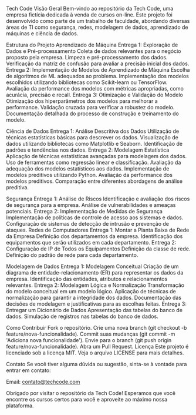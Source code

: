 
Tech Code
Visão Geral
Bem-vindo ao repositório da Tech Code, uma empresa fictícia dedicada à venda de cursos on-line. Este projeto foi desenvolvido como parte de um trabalho de faculdade, abordando diversas áreas de TI como segurança, redes, modelagem de dados, aprendizado de máquinas e ciência de dados.

Estrutura do Projeto
Aprendizado de Máquina
Entrega 1: Exploração de Dados e Pré-processamento
Coleta de dados relevantes para o negócio proposto pela empresa.
Limpeza e pré-processamento dos dados.
Verificação da matriz de confusão para avaliar a precisão inicial dos dados.
Entrega 2: Implementação de Modelos de Aprendizado de Máquina
Escolha de algoritmos de ML adequados ao problema.
Implementação dos modelos escolhidos utilizando bibliotecas como Scikit-learn ou TensorFlow.
Avaliação da performance dos modelos com métricas apropriadas, como acurácia, precisão e recall.
Entrega 3: Otimização e Validação do Modelo
Otimização dos hiperparâmetros dos modelos para melhorar a performance.
Validação cruzada para verificar a robustez do modelo.
Documentação detalhada do processo de construção e treinamento do modelo.

Ciência de Dados
Entrega 1: Análise Descritiva dos Dados
Utilização de técnicas estatísticas básicas para descrever os dados.
Visualização de dados utilizando bibliotecas como Matplotlib e Seaborn.
Identificação de padrões e tendências nos dados.
Entrega 2: Modelagem Estatística
Aplicação de técnicas estatísticas avançadas para modelagem dos dados.
Uso de ferramentas como regressão linear e classificação.
Avaliação da adequação dos modelos estatísticos aos dados.
Implementação de modelos preditivos utilizando Python.
Avaliação da performance dos modelos preditivos.
Comparação entre diferentes abordagens de análise preditiva.

Segurança
Entrega 1: Análise de Riscos
Identificação e avaliação dos riscos de segurança para a empresa.
Análise de vulnerabilidades e ameaças potenciais.
Entrega 2: Implementação de Medidas de Segurança
Implementação de políticas de controle de acesso aos sistemas e dados.
Configuração de sistemas de detecção de intrusão e prevenção de ataques.
Redes de Computadores
Entrega 1: Montar a Planta Baixa de Rede da Empresa
Definição dos departamentos da empresa.
Identificação dos equipamentos que serão utilizados em cada departamento.
Entrega 2: Configuração de IP de Todos os Equipamentos
Definição da classe de rede.
Definição do padrão de rede para cada departamento.

Modelagem de Dados
Entrega 1: Modelagem Conceitual
Criação de um diagrama de entidade-relacionamento (ER) para representar os dados da empresa.
Identificação das entidades, atributos e relacionamentos relevantes.
Entrega 2: Modelagem Lógica e Normalização
Transformação do modelo conceitual em um modelo lógico.
Aplicação de técnicas de normalização para garantir a integridade dos dados.
Documentação das decisões de modelagem e justificativas para as escolhas feitas.
Entrega 3: Entregar um Dicionário de Dados
Apresentação das tabelas do banco de dados.
Simulação de registros nas tabelas do banco de dados.

Como Contribuir
Fork o repositório.
Crie uma nova branch (git checkout -b feature/nova-funcionalidade).
Commit suas mudanças (git commit -m 'Adiciona nova funcionalidade').
Envie para o branch (git push origin feature/nova-funcionalidade).
Abra um Pull Request.
Licença
Este projeto é licenciado sob a licença MIT. Veja o arquivo LICENSE para mais detalhes.

Contato
Se você tiver alguma dúvida ou sugestão, sinta-se à vontade para entrar em contato:

Email: contato@techcode.com

Obrigado por visitar o repositório da Tech Code! Esperamos que você encontre os cursos certos para você e aproveite ao máximo nossa plataforma.
